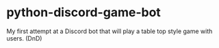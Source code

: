 # python-discord-game-bot
My first attempt at a Discord bot that will play a table top style game with users. (DnD)
